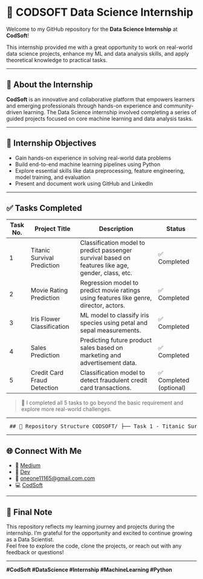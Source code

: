 # 💼 CODSOFT Data Science Internship

Welcome to my GitHub repository for the **Data Science Internship** at **CodSoft**!

This internship provided me with a great opportunity to work on real-world data science projects, enhance my ML and data analysis skills, and apply theoretical knowledge to practical tasks.

---

## 📌 About the Internship

**CodSoft** is an innovative and collaborative platform that empowers learners and emerging professionals through hands-on experience and community-driven learning. The Data Science internship involved completing a series of guided projects focused on core machine learning and data analysis tasks.

---

## 🧠 Internship Objectives

- Gain hands-on experience in solving real-world data problems
- Build end-to-end machine learning pipelines using Python
- Explore essential skills like data preprocessing, feature engineering, model training, and evaluation
- Present and document work using GitHub and LinkedIn

---

## ✅ Tasks Completed

| Task No. | Project Title                        | Description                                                                 | Status   |
|---------|--------------------------------------|-----------------------------------------------------------------------------|----------|
| 1       | Titanic Survival Prediction          | Classification model to predict passenger survival based on features like age, gender, class, etc. | ✅ Completed |
| 2       | Movie Rating Prediction              | Regression model to predict movie ratings using features like genre, director, actors. | ✅ Completed |
| 3       | Iris Flower Classification           | ML model to classify iris species using petal and sepal measurements.       | ✅ Completed |
| 4       | Sales Prediction                     | Predicting future product sales based on marketing and advertisement data.  | ✅ Completed |
| 5       | Credit Card Fraud Detection          | Classification model to detect fraudulent credit card transactions.         | ✅ Completed (optional) |

> 📌 I completed all 5 tasks to go beyond the basic requirement and explore more real-world challenges.

---

<pre> ## 📂 Repository Structure CODSOFT/ ├── Task 1 - Titanic Survival Prediction/ │ ├── titanic.ipynb │ ├── dataset.csv │ └── README.md ├── Task 2 - Movie Rating Prediction/ │ ├── movie_rating.ipynb │ └── dataset.csv ├── Task 3 - Iris Flower Classification/ │ ├── iris_classification.ipynb │ └── dataset.csv ├── Task 4 - Sales Prediction/ │ ├── sales_prediction.ipynb │ └── dataset.csv ├── Task 5 - Credit Card Fraud Detection/ │ ├── fraud_detection.ipynb │ └── dataset.csv └── README.md </pre>

------

## 🌐 Connect With Me

- 🔗 [Medium](https://www.linkedin.com/in/your-profile)
- 🔗 [Dev](https://www.linkedin.com/in/your-profile)
- 📧 oneone11165@gmail.com.com
- 💻 [CodSoft](https://www.codsoft.in)

---

## 🏁 Final Note

This repository reflects my learning journey and projects during the internship. I’m grateful for the opportunity and excited to continue growing as a Data Scientist.  
Feel free to explore the code, clone the projects, or reach out with any feedback or questions!

---

**#CodSoft #DataScience #Internship #MachineLearning #Python**


